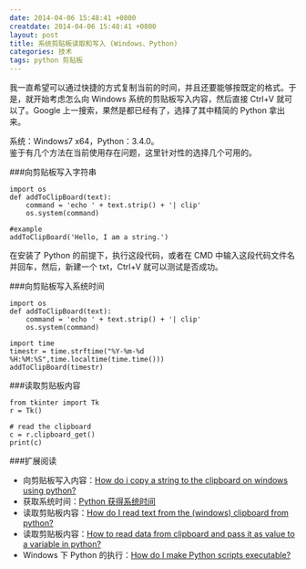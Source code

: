 ```yaml
---
date: 2014-04-06 15:48:41 +0800
creatdate: 2014-04-06 15:48:41 +0800
layout: post
title: 系统剪贴板读取和写入 (Windows、Python)
categories: 技术
tags: python 剪贴板
---
```


我一直希望可以通过快捷的方式复制当前的时间，并且还要能够按既定的格式。于是，就开始考虑怎么向 Windows 系统的剪贴板写入内容，然后直接 Ctrl+V 就可以了。Google 上一搜索，果然是都已经有了，选择了其中精简的 Python 拿出来。

系统：Windows7 x64，Python：3.4.0。  
鉴于有几个方法在当前使用存在问题，这里针对性的选择几个可用的。

###向剪贴板写入字符串

	import os
	def addToClipBoard(text):
    	command = 'echo ' + text.strip() + '| clip'
    	os.system(command)

	#example
	addToClipBoard('Hello, I am a string.')

在安装了 Python 的前提下，执行这段代码，或者在 CMD 中输入这段代码文件名并回车，然后，新建一个 txt，Ctrl+V 就可以测试是否成功。

###向剪贴板写入系统时间

	import os
	def addToClipBoard(text):
    	command = 'echo ' + text.strip() + '| clip'
    	os.system(command)

	import time
	timestr = time.strftime("%Y-%m-%d %H:%M:%S",time.localtime(time.time()))
	addToClipBoard(timestr)

###读取剪贴板内容

	from tkinter import Tk
	r = Tk()

	# read the clipboard
	c = r.clipboard_get()
	print(c)

###扩展阅读

+ 向剪贴板写入内容：[How do i copy a string to the clipboard on windows using python?](http://stackoverflow.com/questions/579687/how-do-i-copy-a-string-to-the-clipboard-on-windows-using-python)  
+ 获取系统时间：[Python 获得系统时间](http://blog.csdn.net/menglei8625/article/details/7575809)
+ 读取剪贴板内容：[How do I read text from the (windows) clipboard from python?](http://stackoverflow.com/questions/101128/how-do-i-read-text-from-the-windows-clipboard-from-python)
+ 读取剪贴板内容：[How to read data from clipboard and pass it as value to a variable in python?](http://stackoverflow.com/questions/16188160/how-to-read-data-from-clipboard-and-pass-it-as-value-to-a-variable-in-python)
+ Windows 下 Python 的执行：[How do I make Python scripts executable?](https://docs.python.org/3/faq/windows.html#id3)
